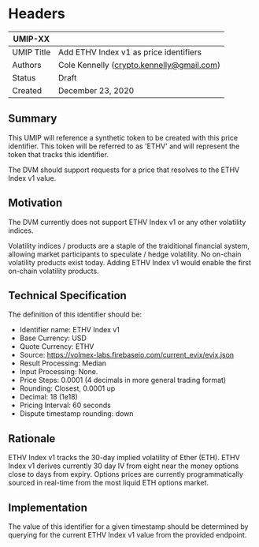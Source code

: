 # Headers
| UMIP-XX     |                                                                                                                                          |
|------------|------------------------------------------------------------------------------------------------------------------------------------------|
| UMIP Title | Add ETHV Index v1 as price identifiers                                                                                                    |
| Authors    | Cole Kennelly (crypto.kennelly@gmail.com)
| Status     | Draft                                                                                                                                   |
| Created    | December 23, 2020                                                                                                                              |

## Summary 
This UMIP will reference a synthetic token to be created with this price identifier. This token will be referred to as 'ETHV' and will represent the token that tracks this identifier.

The DVM should support requests for a price that resolves to the ETHV Index v1 value. 

## Motivation
The DVM currently does not support ETHV Index v1 or any other volatility indices.

Volatility indices / products are a staple of the traiditional financial system, allowing market participants to speculate / hedge volatility. No on-chain volatility products exist today. Adding ETHV Index v1 would enable the first on-chain volatility products.  

## Technical Specification

The definition of this identifier should be:
- Identifier name: ETHV Index v1
- Base Currency: USD
- Quote Currency: ETHV
- Source: https://volmex-labs.firebaseio.com/current_evix/evix.json
- Result Processing: Median
- Input Processing: None.
- Price Steps: 0.0001 (4 decimals in more general trading format)
- Rounding: Closest, 0.0001 up
- Decimal: 18 (1e18)
- Pricing Interval: 60 seconds
- Dispute timestamp rounding: down

## Rationale

ETHV Index v1 tracks the 30-day implied volatility of Ether (ETH). ETHV Index v1 derives currently 30 day IV from eight near the money options close to days from expiry. Options prices are currently programmatically sourced in real-time from the most liquid ETH options market. 

## Implementation

The value of this identifier for a given timestamp should be determined by querying for the current ETHV Index v1 value from the provided endpoint. 
